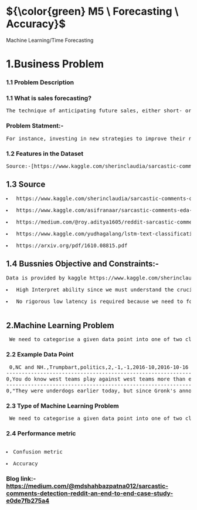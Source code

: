 # ${\color{green} M5 \ Forecasting \ Accuracy}$

Machine Learning/Time Forecasting
# 1.Business Problem

### 1.1 Problem Description

### 1.1 What is sales forecasting?
<pre>The technique of anticipating future sales, either short- or long-term, using previous sales data is known as sales forecasting.</pre>


### Problem Statment:-

<pre>For instance, investing in new strategies to improve their revenue for their items that may account for poor sales in the future through promotions/discounts e.t.c., forecasting sales is crucial for the companies. Therefore, it becomes crucial for established businesses to make realistic sales projections for the future.</pre>

### 1.2  Features in the Dataset
<pre>
Source:-[https://www.kaggle.com/sherinclaudia/sarcastic-comments-on-reddit](https://www.kaggle.com/competitions/m5-forecasting-accuracy/data)</pre>
## 1.3 Source
<pre>
<li> https://www.kaggle.com/sherinclaudia/sarcastic-comments-on-reddit </li>
<li> https://www.kaggle.com/asifranaar/sarcastic-comments-eda-and-classification </li>
<li> https://medium.com/@roy.aditya1605/reddit-sarcastic-comment-detection-dc665d8d21b9 </li>
<li> https://www.kaggle.com/yudhagalang/lstm-text-classification-on-reddit-sarcasm </li>
<li> https://arxiv.org/pdf/1610.08815.pdf</pre>
## 1.4 Bussnies Objective and Constraints:-
<pre>Data is provided by kaggle https://www.kaggle.com/sherinclaudia/sarcastic-comments-on-reddit,to predict the comment is sarcastic or non sarcastic.This problem is classification problem(Supervised Learning).The features we have in train data label,author,comment,ups,downs,score, subreddit,created_utc,parent_comment.

<li> High Interpret ability since we must understand the crucial factor that contributed to good predictions.</li>
<li> No rigorous low latency is required because we need to forecast sales daily rather than minute by minute or hour by hour.</li> </pre>
##  2.Machine Learning Problem
<pre> We need to categorise a given data point into one of two classes indicating whether the statement is sarcastic or non sarcastic.This is Binary classification Problem.</pre>

### 2.2 Example Data Point
<pre> 0,NC and NH.,Trumpbart,politics,2,-1,-1,2016-10,2016-10-16 23:55:23,"Yeah, I get that argument. At this point, I'd prefer is she lived in NC as well."
-------------------------------------------------------------------------------------------------
0,You do know west teams play against west teams more than east teams right?,Shbshb906,nba,-4,-1,-1,2016-11,2016-11-01 00:24:10,The blazers and Mavericks (The wests 5 and 6 seed) did not even carry a good enough record to make the playoffs in the east last year.
-------------------------------------------------------------------------------------------------
0,"They were underdogs earlier today, but since Gronk's announcement this afternoon, the Vegas line has moved to patriots -1",Creepeth,nfl,3,3,0,2016-09,2016-09-22 21:45:37,They're favored to win.</pre>
### 2.3 Type of Machine Learning Problem

<pre> We need to categorise a given data point into one of two classes indicating whether the statement is sarcastic or non sarcastic.This is Binary classification Problem.</pre>
### 2.4 Performance metric
<pre> 
<li>Confusion metric </li> 
<li>Accuracy</li></pre>

### Blog link:-https://medium.com/@mdshahbazpatna012/sarcastic-comments-detection-reddit-an-end-to-end-case-study-e0de7fb275a4
